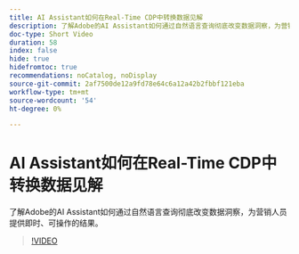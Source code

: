 ```yaml
---
title: AI Assistant如何在Real-Time CDP中转换数据见解
description: 了解Adobe的AI Assistant如何通过自然语言查询彻底改变数据洞察，为营销人员提供即时、可操作的结果。
doc-type: Short Video
duration: 58
index: false
hide: true
hidefromtoc: true
recommendations: noCatalog, noDisplay
source-git-commit: 2af7500de12a9fd78e64c6a12a42b2fbbf121eba
workflow-type: tm+mt
source-wordcount: '54'
ht-degree: 0%

---
```



# AI Assistant如何在Real-Time CDP中转换数据见解

了解Adobe的AI Assistant如何通过自然语言查询彻底改变数据洞察，为营销人员提供即时、可操作的结果。

<!-- 62_S653_3442539_57_how-ai-assistant-transforms-data-insights-in-realtime-cdp -->
>[!VIDEO](https://video.tv.adobe.com/v/3458199/?learn=on&enablevpops=true)

